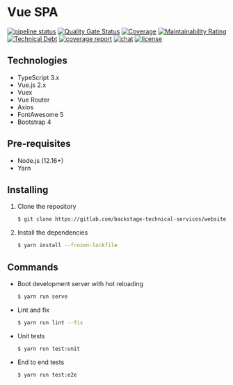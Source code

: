 # Vue SPA

[![pipeline status](https://gitlab.com/backstage-technical-services/website/vue-spa/badges/master/pipeline.svg)](https://gitlab.com/backstage-technical-services/website/vue-spa/-/commits/master)
[![Quality Gate Status](https://sonarcloud.io/api/project_badges/measure?project=backstage-technical-services_vue-spa&metric=alert_status)](https://sonarcloud.io/dashboard?id=backstage-technical-services_vue-spa)
[![Coverage](https://sonarcloud.io/api/project_badges/measure?project=backstage-technical-services_vue-spa&metric=coverage)](https://sonarcloud.io/dashboard?id=backstage-technical-services_vue-spa)
[![Maintainability Rating](https://sonarcloud.io/api/project_badges/measure?project=backstage-technical-services_vue-spa&metric=sqale_rating)](https://sonarcloud.io/dashboard?id=backstage-technical-services_vue-spa)
[![Technical Debt](https://sonarcloud.io/api/project_badges/measure?project=backstage-technical-services_vue-spa&metric=sqale_index)](https://sonarcloud.io/dashboard?id=backstage-technical-services_vue-spa)
[![coverage report](https://gitlab.com/backstage-technical-services/website/vue-spa/badges/master/coverage.svg)](https://gitlab.com/backstage-technical-services/website/vue-spa/-/commits/master)
[![chat](https://img.shields.io/badge/chat-on%20slack-brightgreen)](https://bts-website.slack.com)
[![license](https://img.shields.io/badge/license-Apache%20v2-blue)](./LICENSE.txt)

## Technologies
* TypeScript 3.x
* Vue.js 2.x
* Vuex
* Vue Router
* Axios
* FontAwesome 5
* Bootstrap 4

## Pre-requisites

* Node.js (12.16+)
* Yarn

## Installing

1. Clone the repository
   ```sh
   $ git clone https://gitlab.com/backstage-technical-services/website/vue-spa.git
   ```

2. Install the dependencies
   ```sh
   $ yarn install --frozen-lockfile
   ```

## Commands
* Boot development server with hot reloading
    ```sh
    $ yarn run serve
    ```
* Lint and fix
    ```sh
    $ yarn run lint --fix
    ```
* Unit tests
    ```sh
    $ yarn run test:unit
    ```
* End to end tests
    ```sh
    $ yarn run test:e2e
    ```
